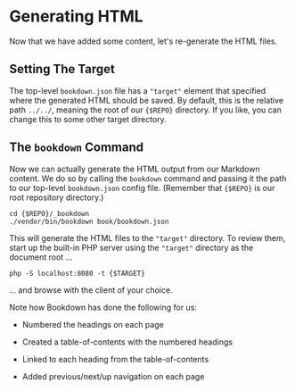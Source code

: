 # Generating HTML

Now that we have added some content, let's re-generate the HTML files.

## Setting The Target

The top-level `bookdown.json` file has a `"target"` element that specified where the generated HTML should be saved.  By default, this is the relative path `../../`, meaning the root of our `{$REPO}` directory. If you like, you can change this to some other target directory.

## The `bookdown` Command

Now we can actually generate the HTML output from our Markdown content. We do so by calling the `bookdown` command and passing it the path to our top-level `bookdown.json` config file. (Remember that `{$REPO}` is our root repository directory.)

    cd {$REPO}/_bookdown
    ./vendor/bin/bookdown book/bookdown.json

This will generate the HTML files to the `"target"` directory. To review them, start up the built-in PHP server using the `"target"` directory as the document root ...

    php -S localhost:8080 -t {$TARGET}

... and browse with the client of your choice.

Note how Bookdown has done the following for us:

- Numbered the headings on each page

- Created a table-of-contents with the numbered headings

- Linked to each heading from the table-of-contents

- Added previous/next/up navigation on each page
